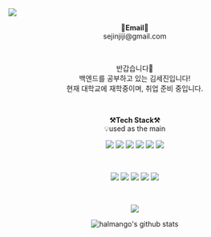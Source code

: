 <img src="https://capsule-render.vercel.app/api?type=waving&color=auto&height=300&section=header&text=Welcome%20&animation=blinking&fontSize=90" />


<p align="center">
<Strong>📧Email📧</Strong><br>sejinjiji@gmail.com<br>
</p>

<br>

<p align="center">
반갑습니다👐<br>
백엔드를 공부하고 있는 김세진입니다!<br>
현재 대학교에 재학중이며, 취업 준비 중입니다.<br>
</p>

<br>

<p align="center">
    <Strong>⚒️Tech Stack⚒️</Strong><br>
    💡used as the main
</p>

<p align="center" display="inline-block">
    <img src="https://img.shields.io/badge/Python-3776AB?style=for-the-badge&logo=Python&logoColor=white">
    <img src="https://img.shields.io/badge/Django-092E20?style=for-the-badge&logo=Django&logoColor=black">
    <img src="https://img.shields.io/badge/CSharp-239120?style=for-the-badge&logo=CSharp&logoColor=black">
    <img src="https://img.shields.io/badge/C-A8B9CC?style=for-the-badge&logo=C&logoColor=black">
    <img src="https://img.shields.io/badge/C++-00599C?style=for-the-badge&logo=C++&logoColor=black">
  <img src="https://img.shields.io/badge/Git-F05032?style=for-the-badge&logo=Git&logoColor=white">
</p>

<br>

<p align="center" display="inline-block">
  <img src="https://img.shields.io/badge/javascript-F7DF1E?style=for-the-badge&logo=javascript&logoColor=black">
  <img src="https://img.shields.io/badge/css-1572B6?style=for-the-badge&logo=css3&logoColor=white">
  <img src="https://img.shields.io/badge/html-E34F26?style=for-the-badge&logo=html5&logoColor=white"> 
  <img src="https://img.shields.io/badge/Docker-2496ED?style=for-the-badge&logo=Docker&logoColor=white"> 
  <img src="https://img.shields.io/badge/AWS-232F3E?style=for-the-badge&logo=Amazon AWS&logoColor=white">
</p>

<br>

<div align=center>
  
<a href="https://hits.seeyoufarm.com"><img src="https://hits.seeyoufarm.com/api/count/incr/badge.svg?url=https%3A%2F%2Fgithub.com%2Fhalmango%2Fhit-counter&count_bg=%234AADC3&title_bg=%238FC0D7&icon=github.svg&icon_color=%23E7E7E7&title=hits&edge_flat=false"/></a>

![halmango's github stats](https://github-readme-stats.vercel.app/api?username=halmango&show_icons=true&theme=dracula)

